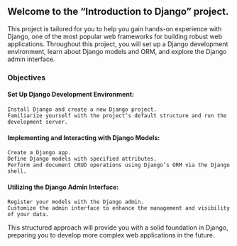 ## Welcome to the “Introduction to Django” project. 
This project is tailored for you to help you gain hands-on experience with Django, one of the most popular web frameworks for building robust web applications. Throughout this project, you will set up a Django development environment, learn about Django models and ORM, and explore the Django admin interface.

### Objectives
#### Set Up Django Development Environment:

    Install Django and create a new Django project.
    Familiarize yourself with the project’s default structure and run the development server.

 ####   Implementing and Interacting with Django Models:

    Create a Django app.
    Define Django models with specified attributes.
    Perform and document CRUD operations using Django’s ORM via the Django shell.

####    Utilizing the Django Admin Interface:

    Register your models with the Django admin.
    Customize the admin interface to enhance the management and visibility of your data.
    
This structured approach will provide you with a solid foundation in Django, preparing you to develop more complex web applications in the future.